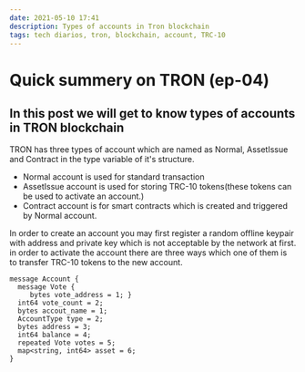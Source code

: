 ```yaml
---
date: 2021-05-10 17:41
description: Types of accounts in Tron blockchain
tags: tech diarios, tron, blockchain, account, TRC-10
---
```

# Quick summery on TRON (ep-04) 

## In this post we will get to know types of accounts in TRON blockchain

TRON has three types of account which are named as Normal, AssetIssue and Contract in the type variable of it's structure.    

- Normal account is used for standard transaction  
- AssetIssue account is used for storing TRC-10 tokens(these tokens can be used to activate an account.)  
- Contract account is for smart contracts which is created and triggered by Normal account.  

In order to create an account you may first register a random offline keypair with address and private key which is not acceptable by the network at first. in order to activate the account there are three ways which one of them is to transfer TRC-10 tokens to the new account.


```
message​ ​Account​ { ​
  message​ ​Vote​ {
  ​   bytes​ vote_address = ​1​; }​
  ​​int64​ vote_count = ​2​;
  ​​​bytes​ accout_name = ​1​;
  ​​​AccountType type = ​2​;
  ​​​​bytes​ address = ​3​;
  ​​​​​int64​ balance = ​4​;
  ​​​​​​repeated​ Vote votes = ​5​;
  ​​​​​​map<​string​, ​int64​> asset = ​6​;
} 
```

